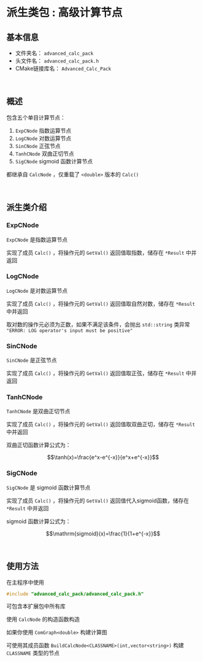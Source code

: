 # 派生类包 : 高级计算节点

## 基本信息

- 文件夹名： `advanced_calc_pack`
- 头文件名： `advanced_calc_pack.h`
- CMake链接库名： `Advanced_Calc_Pack`

<br/>

## 概述

包含五个单目计算节点：

1. `ExpCNode` 指数运算节点
2. `LogCNode` 对数运算节点
3. `SinCNode` 正弦节点
4. `TanhCNode` 双曲正切节点
5. `SigCNode`  $\mathrm{sigmoid}$ 函数计算节点

都继承自 `CalcNode` ，仅重载了 `<double>` 版本的 `Calc()`

<br/>

## 派生类介绍

### ExpCNode

`ExpCNode` 是指数运算节点

实现了成员 `Calc()` ，将操作元的 `GetVal()` 返回值取指数，储存在 `*Result` 中并返回

### LogCNode

`LogCNode` 是对数运算节点

实现了成员 `Calc()` ，将操作元的 `GetVal()` 返回值取自然对数，储存在 `*Result` 中并返回

取对数的操作元必须为正数，如果不满足该条件，会抛出 `std::string` 类异常 `"ERROR: LOG operator's input must be positive"`

### SinCNode

`SinCNode` 是正弦节点

实现了成员 `Calc()` ，将操作元的 `GetVal()` 返回值取正弦，储存在 `*Result` 中并返回

### TanhCNode

`TanhCNode` 是双曲正切节点

实现了成员 `Calc()` ，将操作元的 `GetVal()` 返回值取双曲正切，储存在 `*Result` 中并返回

双曲正切函数计算公式为：

$$\tanh(x)=\frac{e^x-e^{-x}}{e^x+e^{-x}}$$

### SigCNode

`SigCNode` 是 $\mathrm{sigmoid}$ 函数计算节点

实现了成员 `Calc()` ，将操作元的 `GetVal()` 返回值代入$\mathrm{sigmoid}$函数，储存在 `*Result` 中并返回

$\mathrm{sigmoid}$ 函数计算公式为：

$$\mathrm{sigmoid}(x)=\frac{1}{1+e^{-x}}$$

<br/>

## 使用方法

在主程序中使用 

```c++
#include "advanced_calc_pack/advanced_calc_pack.h"
```

可包含本扩展包中所有库

使用 `CalcNode` 的构造函数构造

如果你使用 `ComGraph<double>` 构建计算图

可使用其成员函数 `BuildCalcNode<CLASSNAME>(int,vector<string>)` 构建 `CLASSNAME` 类型的节点
